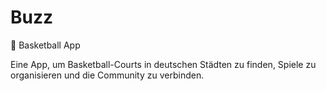 # Buzz 

🏀 Basketball App

Eine App, um Basketball-Courts in deutschen Städten zu finden, Spiele zu organisieren und die Community zu verbinden.
